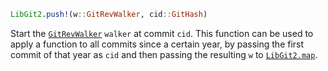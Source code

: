 ```julia
LibGit2.push!(w::GitRevWalker, cid::GitHash)
```

Start the [`GitRevWalker`](@ref) `walker` at commit `cid`. This function can be used to apply a function to all commits since a certain year, by passing the first commit of that year as `cid` and then passing the resulting `w` to [`LibGit2.map`](@ref).
